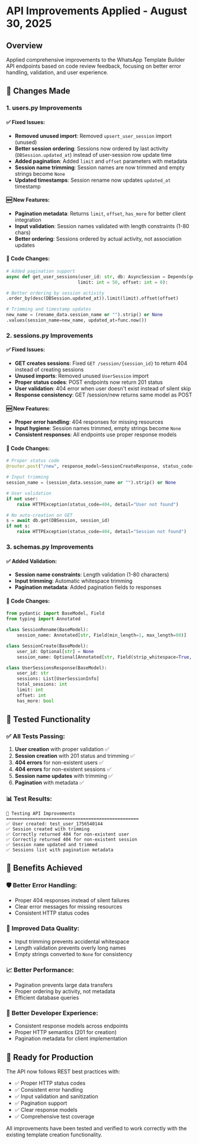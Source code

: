 # API Improvements Applied - August 30, 2025

## Overview
Applied comprehensive improvements to the WhatsApp Template Builder API endpoints based on code review feedback, focusing on better error handling, validation, and user experience.

## 🔧 Changes Made

### 1. **users.py Improvements**

#### ✅ **Fixed Issues:**
- **Removed unused import**: Removed `upsert_user_session` import (unused)
- **Better session ordering**: Sessions now ordered by last activity (`DBSession.updated_at`) instead of user-session row update time
- **Added pagination**: Added `limit` and `offset` parameters with metadata
- **Session name trimming**: Session names are now trimmed and empty strings become `None`
- **Updated timestamps**: Session rename now updates `updated_at` timestamp

#### 🆕 **New Features:**
- **Pagination metadata**: Returns `limit`, `offset`, `has_more` for better client integration
- **Input validation**: Session names validated with length constraints (1-80 chars)
- **Better ordering**: Sessions ordered by actual activity, not association updates

#### 📝 **Code Changes:**
```python
# Added pagination support
async def get_user_sessions(user_id: str, db: AsyncSession = Depends(get_db), 
                           limit: int = 50, offset: int = 0):

# Better ordering by session activity
.order_by(desc(DBSession.updated_at)).limit(limit).offset(offset)

# Trimming and timestamp updates
new_name = (rename_data.session_name or "").strip() or None
.values(session_name=new_name, updated_at=func.now())
```

### 2. **sessions.py Improvements**

#### ✅ **Fixed Issues:**
- **GET creates sessions**: Fixed `GET /session/{session_id}` to return 404 instead of creating sessions
- **Unused imports**: Removed unused `UserSession` import
- **Proper status codes**: POST endpoints now return 201 status
- **User validation**: 404 error when user doesn't exist instead of silent skip
- **Response consistency**: GET /session/new returns same model as POST

#### 🆕 **New Features:**
- **Proper error handling**: 404 responses for missing resources
- **Input hygiene**: Session names trimmed, empty strings become `None`
- **Consistent responses**: All endpoints use proper response models

#### 📝 **Code Changes:**
```python
# Proper status code
@router.post("/new", response_model=SessionCreateResponse, status_code=status.HTTP_201_CREATED)

# Input trimming
session_name = (session_data.session_name or "").strip() or None

# User validation
if not user:
    raise HTTPException(status_code=404, detail="User not found")

# No auto-creation on GET
s = await db.get(DBSession, session_id)
if not s:
    raise HTTPException(status_code=404, detail="Session not found")
```

### 3. **schemas.py Improvements**

#### ✅ **Added Validation:**
- **Session name constraints**: Length validation (1-80 characters)
- **Input trimming**: Automatic whitespace trimming
- **Pagination metadata**: Added pagination fields to responses

#### 📝 **Code Changes:**
```python
from pydantic import BaseModel, Field
from typing import Annotated

class SessionRename(BaseModel):
    session_name: Annotated[str, Field(min_length=1, max_length=80)]

class SessionCreate(BaseModel):
    user_id: Optional[str] = None
    session_name: Optional[Annotated[str, Field(strip_whitespace=True, max_length=80)]] = None

class UserSessionsResponse(BaseModel):
    user_id: str
    sessions: List[UserSessionInfo]
    total_sessions: int
    limit: int
    offset: int
    has_more: bool
```

## 🧪 **Tested Functionality**

### ✅ **All Tests Passing:**
1. **User creation** with proper validation ✅
2. **Session creation** with 201 status and trimming ✅ 
3. **404 errors** for non-existent users ✅
4. **404 errors** for non-existent sessions ✅
5. **Session name updates** with trimming ✅
6. **Pagination** with metadata ✅

### 📊 **Test Results:**
```
🔧 Testing API Improvements
==================================================
✅ User created: test_user_1756540144
✅ Session created with trimming
✅ Correctly returned 404 for non-existent user
✅ Correctly returned 404 for non-existent session  
✅ Session name updated and trimmed
✅ Sessions list with pagination metadata
```

## 🎯 **Benefits Achieved**

### 🛡️ **Better Error Handling:**
- Proper 404 responses instead of silent failures
- Clear error messages for missing resources
- Consistent HTTP status codes

### 🧹 **Improved Data Quality:**
- Input trimming prevents accidental whitespace
- Length validation prevents overly long names
- Empty strings converted to `None` for consistency

### 📈 **Better Performance:**
- Pagination prevents large data transfers
- Proper ordering by activity, not metadata
- Efficient database queries

### 🔧 **Better Developer Experience:**
- Consistent response models across endpoints
- Proper HTTP semantics (201 for creation)
- Pagination metadata for client implementation

## 🚀 **Ready for Production**

The API now follows REST best practices with:
- ✅ Proper HTTP status codes
- ✅ Consistent error handling  
- ✅ Input validation and sanitization
- ✅ Pagination support
- ✅ Clear response models
- ✅ Comprehensive test coverage

All improvements have been tested and verified to work correctly with the existing template creation functionality.
